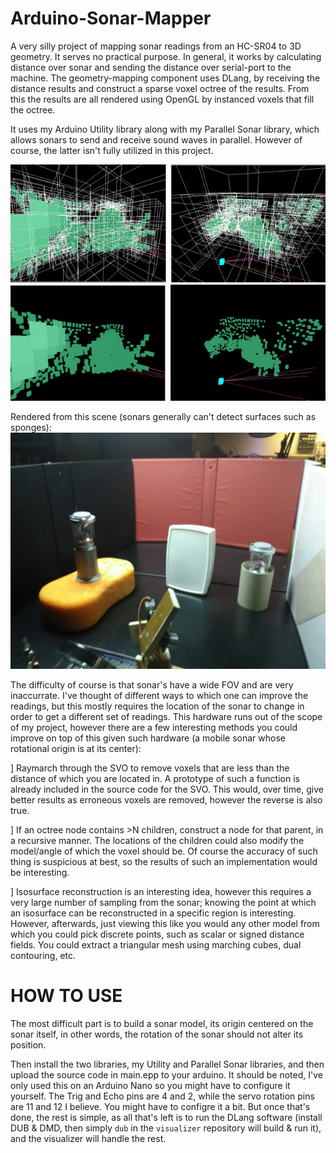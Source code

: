 # Arduino-Sonar-Mapper

A very silly project of mapping sonar readings from an HC-SR04 to 3D geometry.
It serves no practical purpose.
In general, it works by calculating distance over sonar and sending the
distance over serial-port to the machine. The geometry-mapping component uses
DLang, by receiving the distance results and construct a sparse voxel octree of
the results. From this the results are all rendered using OpenGL by instanced
voxels that fill the octree.

It uses my Arduino Utility library along with my Parallel Sonar library, which
allows sonars to send and receive sound waves in parallel. However of course,
the latter isn't fully utilized in this project.

![](https://github.com/AODQ/Arduino-Sonar-Mapper/blob/master/screenshots/Scene0-Rendering.png?raw=true)

Rendered from this scene (sonars generally can't detect surfaces such as sponges):
![](https://github.com/AODQ/Arduino-Sonar-Mapper/blob/master/screenshots/Scene0.jpg?raw=true)

The difficulty of course is that sonar's have a wide FOV and are very inaccurrate.
I've thought of different ways to which one can improve the readings, but this
mostly requires the location of the sonar to change in order to get a different
set of readings. This hardware runs out of the scope of my project, however
there are a few interesting methods you could improve on top of this given such
hardware (a mobile sonar whose rotational origin is at its center):

] Raymarch through the SVO to remove voxels that are less than the distance of
    which you are located in. A prototype of such a function is already
    included in the source code for the SVO. This would, over time, give better
    results as erroneous voxels are removed, however the reverse is also true.
    
] If an octree node contains >N children, construct a node for that parent, in
    a recursive manner. The locations of the children could also modify the
      model/angle of which the voxel should be. Of course the accuracy of such
      thing is suspicious at best, so the results of such an implementation would
      be interesting.

] Isosurface reconstruction is an interesting idea, however this requires a very
    large number of sampling from the sonar; knowing the point at which an
    isosurface can be reconstructed in a specific region is interesting.
    However, afterwards, just viewing this like you would any other model from
    which you could pick discrete points, such as scalar or signed distance
    fields. You could extract a triangular mesh using marching cubes, dual
    contouring, etc.

# HOW TO USE
The most difficult part is to build a sonar model, its origin centered on the
sonar itself, in other words, the rotation of the sonar should not alter its
position.

Then install the two libraries, my Utility and Parallel Sonar libraries, and
then upload the source code in main.epp to your arduino. It should be noted,
I've only used this on an Arduino Nano so you might have to configure it
yourself. The Trig and Echo pins are 4 and 2, while the servo rotation pins are
11 and 12 I believe. You might have to configre it a bit. But once that's done,
the rest is simple, as all that's left is to run the DLang software (install DUB
& DMD, then simply `dub` in the `visualizer` repository will build & run it),
and the visualizer will handle the rest.
